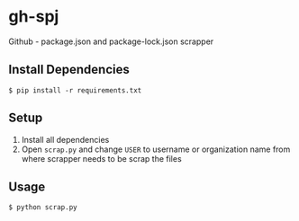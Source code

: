 # gh-spj
Github - package.json and package-lock.json scrapper

## Install Dependencies

```
$ pip install -r requirements.txt
```

## Setup

1. Install all dependencies
2. Open `scrap.py` and change `USER` to username or organization name from where scrapper needs to be scrap the files


## Usage

```
$ python scrap.py
```
